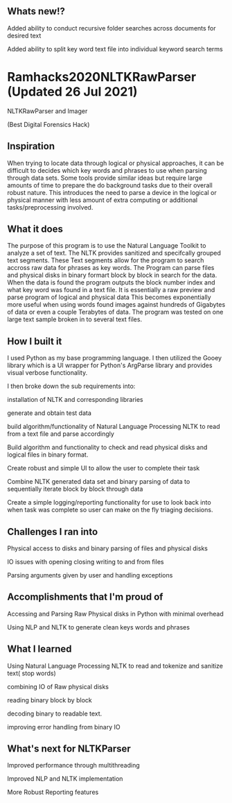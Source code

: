## Whats new!?

Added ability to conduct recursive folder searches across documents for desired text

Added ability to split key word text file into individual keyword search terms

# Ramhacks2020NLTKRawParser (Updated 26 Jul 2021)
NLTKRawParser and Imager

(Best Digital Forensics Hack)

## Inspiration
When trying to locate data through logical or physical approaches, it can be difficult to decides which key words and phrases to use when parsing through data sets. Some tools provide similar ideas but require large amounts of time to prepare the do background tasks due to their overall robust nature. This introduces the need to parse a device in the logical or physical manner with less amount of extra computing or additional tasks/preprocessing involved. 

## What it does
The purpose of this program is to use the Natural Language Toolkit to analyze a set of text.
The NLTK provides sanitized and specifcally grouped text segments.
These Text segments allow for the program to search accross raw data for phrases as key words. 
The Program can parse files and physical disks in binary formart block by block in search for the data.
When the data is found the program outputs the block number index and what key word was found in a text file. 
It is essentially a raw preview and parse program of logical and physical data
This becomes exponentially more useful when using words found images against hundreds of Gigabytes of data or even  a couple Terabytes of data. The program was tested on one large text sample broken in to several text files. 


## How I built it
I used Python as my base programming language. I then utilized the Gooey library which is a UI wrapper for Python's ArgParse library and provides visual verbose functionality.

I then broke down the sub requirements into:

installation of NLTK and corresponding libraries

generate and obtain test data

build algorithm/functionality of Natural Language Processing NLTK to read from a text file and parse accordingly

Build algorithm and functionality to check and read physical disks and logical files in binary format.

Create robust and simple UI to allow the user to complete their task

Combine NLTK generated data set and binary parsing of data to sequentially iterate block by block through data

Create a simple logging/reporting functionality for use to look back into when task was complete so user can make on the fly triaging decisions.


## Challenges I ran into
Physical access to disks and binary parsing of files and physical disks

IO issues with opening closing writing to and from files

Parsing arguments given by user and handling exceptions

## Accomplishments that I'm proud of
Accessing and Parsing Raw Physical disks in Python with minimal overhead

Using NLP and NLTK to generate clean keys words and phrases

## What I learned
Using Natural Language Processing NLTK to read and tokenize and sanitize text( stop words)

combining IO of Raw physical disks

reading binary block by block

decoding binary to readable text.

improving error handling from binary IO

## What's next for NLTKParser

Improved performance through multithreading

Improved NLP and NLTK implementation

More Robust Reporting features
